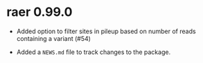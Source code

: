 # raer 0.99.0

* Added option to filter sites in pileup based on number of reads containing a variant (#54)

* Added a `NEWS.md` file to track changes to the package.
